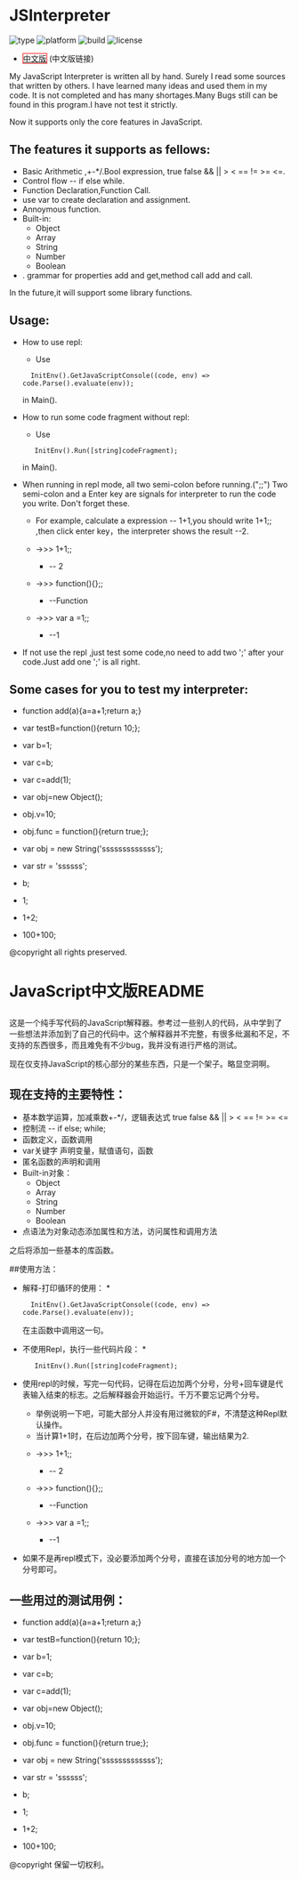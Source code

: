 JSInterpreter
===========
![type](https://img.shields.io/badge/type-library-pink.svg)
![platform](https://img.shields.io/badge/platform-windows-brightgreen.svg)
![build](https://img.shields.io/wercker/ci/wercker/docs.svg)
![license](https://img.shields.io/aur/license/yaourt.svg)

* <a href= "#china" style="border: 1px solid red ">中文版</a> (中文版链接)

My JavaScript Interpreter is written all by hand.
Surely I read some sources that written by others.
I have learned many ideas and used them in my code.
It is not completed and has many shortages.Many Bugs still can be found in this program.I have not test it strictly.

Now it supports only the core features in JavaScript.

## The features it supports as fellows:

* Basic Arithmetic ,+-*/.Bool expression, true false && ||  > < == != >= <=.
* Control flow -- if else while.
* Function Declaration,Function Call.
* use var to create declaration and assignment.
* Annoymous function.
* Built-in:
  * Object
  * Array
  * String
  * Number
  * Boolean
* . grammar for properties add and get,method call add and call.

In the future,it will support some library functions.

## Usage:
- How to use repl:

  * Use 
  ```
	InitEnv().GetJavaScriptConsole((code, env) => code.Parse().evaluate(env)); 
  ```
  in Main().
- How to run some code fragment without repl:
  
  * Use
  ```
     InitEnv().Run([string]codeFragment);
  ```
  in Main().
  
- When running in repl mode, all two semi-colon before running.(";;")
Two semi-colon and a Enter key are signals for interpreter to run the code you write.
Don't forget these.
  - For example,
calculate a expression -- 1+1,you should write 1+1;; ,then click enter key，the interpreter shows the result --2.

 
  - ->>> 1+1;;

     - -- 2

  - ->>> function(){};;

     - --Function

  - ->>> var a =1;;

     - --1

- If not use the repl ,just test some code,no need to add two ';' after your code.Just add one ';' is all right.



## Some cases for you to test my interpreter:

* function add(a){a=a+1;return a;}

* var testB=function(){return 10;};

* var b=1;

* var c=b;

* var c=add(1);

* var obj=new Object();

* obj.v=10;

* obj.func = function(){return true;};

* var obj = new String('sssssssssssss');

* var str = 'ssssss';  

* b;

* 1;

* 1+2;

* 100+100;

@copyright  all rights preserved. 

# <p id='china'>JavaScript中文版README</p>

这是一个纯手写代码的JavaScript解释器。参考过一些别人的代码，从中学到了一些想法并添加到了自己的代码中。这个解释器并不完整，有很多纰漏和不足，不支持的东西很多，而且难免有不少bug，我并没有进行严格的测试。

现在仅支持JavaScript的核心部分的某些东西，只是一个架子。略显空洞啊。

## 现在支持的主要特性：
* 基本数学运算，加减乘数+-*/，逻辑表达式 true false && ||  > < == != >= <=
* 控制流 -- if else; while;
* 函数定义，函数调用
* var关键字 声明变量，赋值语句，函数
* 匿名函数的声明和调用
* Built-in对象：
  * Object
  * Array
  * String
  * Number
  * Boolean
* 点语法为对象动态添加属性和方法，访问属性和调用方法

之后将添加一些基本的库函数。

##使用方法：

* 解释-打印循环的使用：
  * 
  ```
	InitEnv().GetJavaScriptConsole((code, env) => code.Parse().evaluate(env)); 
  ```
  在主函数中调用这一句。
* 不使用Repl，执行一些代码片段：
  * 
  ```
     InitEnv().Run([string]codeFragment);
  ```
* 使用repl的时候，写完一句代码，记得在后边加两个分号，分号+回车键是代表输入结束的标志。之后解释器会开始运行。千万不要忘记两个分号。
  * 举例说明一下吧，可能大部分人并没有用过微软的F#，不清楚这种Repl默认操作。
  * 当计算1+1时，在后边加两个分号，按下回车键，输出结果为2.
  - ->>> 1+1;;

     - -- 2

  - ->>> function(){};;

     - --Function

  - ->>> var a =1;;

     - --1  


* 如果不是再repl模式下，没必要添加两个分号，直接在该加分号的地方加一个分号即可。

## 一些用过的测试用例：

* function add(a){a=a+1;return a;}

* var testB=function(){return 10;};

* var b=1;

* var c=b;

* var c=add(1);

* var obj=new Object();

* obj.v=10;

* obj.func = function(){return true;};

* var obj = new String('sssssssssssss');

* var str = 'ssssss';  

* b;

* 1;

* 1+2;

* 100+100;


@copyright  保留一切权利。
